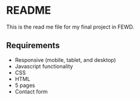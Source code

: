 # README

This is the read me file for my final project in FEWD.

## Requirements

* Responsive (mobile, tablet, and desktop)
* Javascript functionality
* CSS
* HTML
* 5 pages
* Contact form